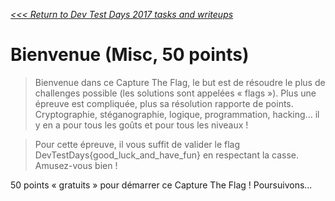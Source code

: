 _[<<< Return to Dev Test Days 2017 tasks and writeups](/devtestdays-2017)_
# Bienvenue (Misc, 50 points)

>Bienvenue dans ce Capture The Flag, le but est de résoudre le plus de challenges possible (les solutions sont appelées « flags »). Plus une épreuve est compliquée, plus sa résolution rapporte de points. Cryptographie, stéganographie, logique, programmation, hacking... il y en a pour tous les goûts et pour tous les niveaux !

>Pour cette épreuve, il vous suffit de valider le flag DevTestDays{good_luck_and_have_fun} en respectant la casse.
Amusez-vous bien !

50 points « gratuits » pour démarrer ce Capture The Flag ! Poursuivons...
